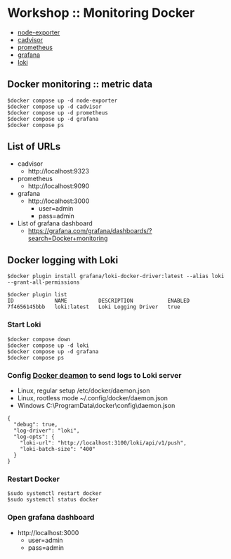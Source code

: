 # Workshop :: Monitoring Docker
* [node-exporter](https://github.com/prometheus/node_exporter)
* [cadvisor](https://github.com/google/cadvisor)
* [prometheus](https://prometheus.io/)
* [grafana](https://grafana.com/)
* [loki](https://grafana.com/docs/loki/latest/send-data/docker-driver/)

## Docker monitoring :: metric data
```
$docker compose up -d node-exporter
$docker compose up -d cadvisor
$docker compose up -d prometheus
$docker compose up -d grafana
$docker compose ps
```

## List of URLs
* cadvisor
  * http://localhost:9323
* prometheus
  * http://localhost:9090
* grafana
  * http://localhost:3000
    * user=admin
    * pass=admin
* List of grafana dashboard
  * https://grafana.com/grafana/dashboards/?search=Docker+monitoring

## Docker logging with Loki
```
$docker plugin install grafana/loki-docker-driver:latest --alias loki --grant-all-permissions

$docker plugin list
ID             NAME          DESCRIPTION           ENABLED
7f4656145bbb   loki:latest   Loki Logging Driver   true
```

### Start Loki
```
$docker compose down
$docker compose up -d loki
$docker compose up -d grafana
$docker compose ps
```

### Config [Docker deamon](https://docs.docker.com/engine/daemon/) to send logs to Loki server
* Linux, regular setup	/etc/docker/daemon.json
* Linux, rootless mode	~/.config/docker/daemon.json
* Windows	C:\ProgramData\docker\config\daemon.json

```
{
  "debug": true,
  "log-driver": "loki",
  "log-opts": {
    "loki-url": "http://localhost:3100/loki/api/v1/push",
    "loki-batch-size": "400"
  }
}
```

### Restart Docker
```
$sudo systemctl restart docker
$sudo systemctl status docker
```

### Open grafana dashboard
* http://localhost:3000
  * user=admin
  * pass=admin
